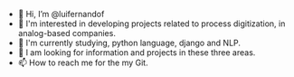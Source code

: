 - 👋 Hi, I’m @luifernandof
- 👀 I'm interested in developing projects related to process digitization, in analog-based companies.
- 🌱 I'm currently studying, python language, django and NLP.
- 💞️ I am looking for information and projects in these three areas.
- 📫 How to reach me for the my Git.

